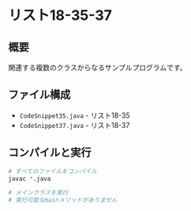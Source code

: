 # リスト18-35-37

## 概要
関連する複数のクラスからなるサンプルプログラムです。

## ファイル構成
- `CodeSnippet35.java` - リスト18-35
- `CodeSnippet37.java` - リスト18-37

## コンパイルと実行
```bash
# すべてのファイルをコンパイル
javac *.java

# メインクラスを実行
# 実行可能なmainメソッドがありません
```
